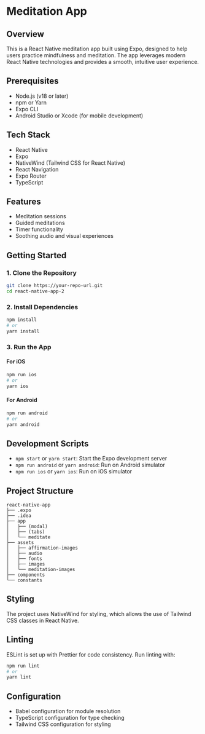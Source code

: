 # Meditation App

## Overview

This is a React Native meditation app built using Expo, designed to help users practice mindfulness and meditation. The app leverages modern React Native technologies and provides a smooth, intuitive user experience.

## Prerequisites

- Node.js (v18 or later)
- npm or Yarn
- Expo CLI
- Android Studio or Xcode (for mobile development)

## Tech Stack

- React Native
- Expo
- NativeWind (Tailwind CSS for React Native)
- React Navigation
- Expo Router
- TypeScript

## Features

- Meditation sessions
- Guided meditations
- Timer functionality
- Soothing audio and visual experiences

## Getting Started

### 1. Clone the Repository

```bash
git clone https://your-repo-url.git
cd react-native-app-2
```

### 2. Install Dependencies

```bash
npm install
# or
yarn install
```

### 3. Run the App
#### For iOS
```bash
npm run ios
# or
yarn ios
```

#### For Android
```bash
npm run android
# or
yarn android
```

## Development Scripts

- `npm start` or `yarn start`: Start the Expo development server
- `npm run android` or `yarn android`: Run on Android simulator
- `npm run ios` or `yarn ios`: Run on iOS simulator

## Project Structure

```
react-native-app
├── .expo
├── .idea
├── app
│   ├── (modal)
│   ├── (tabs)
│   └── meditate
├── assets
│   ├── affirmation-images
│   ├── audio
│   ├── fonts
│   ├── images
│   └── meditation-images
├── components
└── constants
```

## Styling

The project uses NativeWind for styling, which allows the use of Tailwind CSS classes in React Native.

## Linting

ESLint is set up with Prettier for code consistency. Run linting with:

```bash
npm run lint
# or
yarn lint
```

## Configuration

- Babel configuration for module resolution
- TypeScript configuration for type checking
- Tailwind CSS configuration for styling
